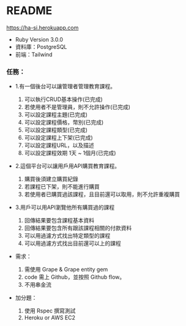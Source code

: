 # README
https://ha-si.herokuapp.com

* Ruby Version 3.0.0
* 資料庫：PostgreSQL
* 前端：Tailwind 

### 任務：

* 1.有一個後台可以讓管理者管理教育課程。
  1. 可以執行CRUD基本操作(已完成)
  2. 若使用者不是管理員，則不允許操作(已完成)
  3. 可以設定課程主題(已完成)
  4. 可以設定課程價格，幣別(已完成)
  5. 可以設定課程類型(已完成)
  6. 可以設定課程上下架(已完成)
  7. 可以設定課程URL，以及描述
  8. 可以設定課程效期 1天 ~ 1個月(已完成)

* 2.這個平台可以讓用戶用API購買教育課程。
  1. 購買後須建立購買紀錄
  2. 若課程已下架，則不能進行購買
  3. 若使用者已購買過該課程，且目前還可以取用，則不允許重複購買

* 3.用戶可以用API瀏覽他所有購買過的課程
  1. 回傳結果要包含課程基本資料
  2. 回傳結果要包含所有跟該課程相關的付款資料
  3. 可以用過濾方式找出特定類型的課程
  4. 可以用過濾方式找出目前還可以上的課程

* 需求：
  1. 需使用 Grape & Grape entity gem
  2. code 需上 Github，並按照 Github flow。
  3. 不用串金流

* 加分題：
  1. 使用 Rspec 撰寫測試
  2. Heroku or AWS EC2
